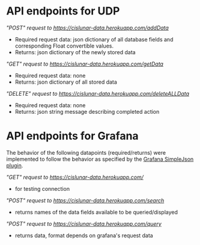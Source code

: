 # API endpoints for UDP 

<i> "POST" request to https://cislunar-data.herokuapp.com/addData</i> 
- Required request data: json dictionary of all database fields and corresponding Float convertible values.
- Returns: json dictionary of the newly stored data

<i> "GET" request to https://cislunar-data.herokuapp.com/getData</i> 
- Required request data: none
- Returns: json dictionary of all stored data

<i> "DELETE" request to https://cislunar-data.herokuapp.com/deleteALLData</i> 
- Required request data: none
- Returns: json string message describing completed action


# API endpoints for Grafana
The behavior of the following datapoints (required/returns) were implemented to follow the behavior as specified by the <a href = "https://grafana.com/grafana/plugins/grafana-simple-json-datasource/">Grafana SimpleJson plugin</a>.

<i> "GET" request to https://cislunar-data.herokuapp.com/</i> 
- for testing connection

<i> "POST" request to https://cislunar-data.herokuapp.com/search</i>
- returns names of the data fields available to be queried/displayed  

<i> "POST" request to https://cislunar-data.herokuapp.com/query</i> 
- returns data, format depends on grafana's request data
